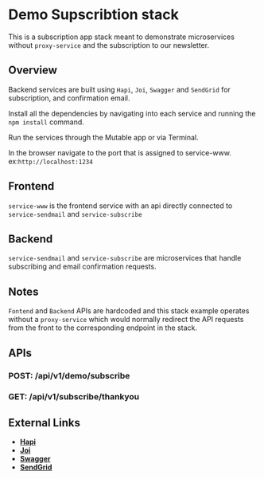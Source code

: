 Demo Supscribtion stack
===

This is a subscription app stack meant to demonstrate microservices without `proxy-service` and the subscription to our newsletter.

## Overview

Backend services are built using `Hapi`, `Joi`, `Swagger` and `SendGrid` for subscription, and confirmation email.

Install all the dependencies by navigating into each service and running the `npm install` command.

Run the services through the Mutable app or via Terminal.

In the browser navigate to the port that is assigned to service-www. ex:`http://localhost:1234`

## Frontend
`service-www` is the frontend service with an api directly connected to `service-sendmail` and `service-subscribe`

## Backend
`service-sendmail` and `service-subscribe` are microservices that handle subscribing and email confirmation requests.

## Notes
`Fontend` and `Backend` APIs are hardcoded and this stack example operates without a `proxy-service` which would normally redirect the API requests from the front to the corresponding endpoint in the stack.


APIs
---

### POST: /api/v1/demo/subscribe

### GET: /api/v1/subscribe/thankyou

External Links
---

- [**Hapi**](https://hapijs.com/)
- [**Joi**](https://hapijs.com/tutorials/validation#joi)
- [**Swagger**](https://github.com/glennjones/hapi-swagger)
- [**SendGrid**](https://sendgrid.com/)
